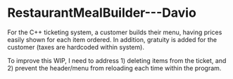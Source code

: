# RestaurantMealBuilder---Davio
For the C++ ticketing system, a customer builds their menu, having prices easily shown for each item ordered. In addition, gratuity is added for the customer (taxes are hardcoded within system). 

To improve this WIP, I need to address 1) deleting items from the ticket, and 2) prevent the header/menu from reloading each time within the program. 
